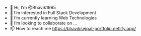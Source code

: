 - 👋 Hi, I’m @Bhavik1995
- 👀 I’m interested in Full Stack Development
- 🌱 I’m currently learning Web Technologies
- 💞️ I’m looking to collaborate on ...
- 📫 How to reach me https://bhaviksejpal-portfolio.netlify.app/

<!---
Bhavik1995/Bhavik1995 is a ✨ special ✨ repository because its `README.md` (this file) appears on your GitHub profile.
You can click the Preview link to take a look at your changes.
--->
